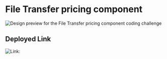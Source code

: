 # File Transfer pricing component

![Design preview for the File Transfer pricing component coding challenge](./design/desktop-preview.jpg)

## Deployed Link

![Link:](https://easy-bank-three-green.vercel.app/)
